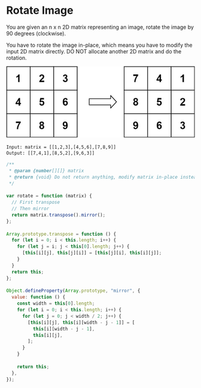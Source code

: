 # Rotate Image

You are given an n x n 2D matrix representing an image, rotate the image by 90 degrees (clockwise).

You have to rotate the image in-place, which means you have to modify the input 2D matrix directly. DO NOT allocate another 2D matrix and do the rotation.

![Example Image](./images/as2.jpg)

```
Input: matrix = [[1,2,3],[4,5,6],[7,8,9]]
Output: [[7,4,1],[8,5,2],[9,6,3]]
```

```js
/**
 * @param {number[][]} matrix
 * @return {void} Do not return anything, modify matrix in-place instead.
 */

var rotate = function (matrix) {
  // First transpose
  // Then mirror
  return matrix.transpose().mirror();
};

Array.prototype.transpose = function () {
  for (let i = 0; i < this.length; i++) {
    for (let j = i; j < this[0].length; j++) {
      [this[i][j], this[j][i]] = [this[j][i], this[i][j]];
    }
  }
  return this;
};

Object.defineProperty(Array.prototype, "mirror", {
  value: function () {
    const width = this[0].length;
    for (let i = 0; i < this.length; i++) {
      for (let j = 0; j < width / 2; j++) {
        [this[i][j], this[i][width - j - 1]] = [
          this[i][width - j - 1],
          this[i][j],
        ];
      }
    }

    return this;
  },
});
```
